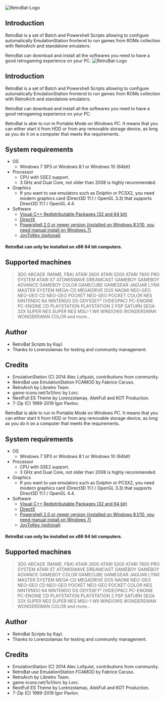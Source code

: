 ![RetroBat-Logo](https://www.retrobat.ovh/img/baniere.png)

## Introduction

RetroBat is a set of Batch and Powershell Scripts allowing to configure automatically EmulationStation frontend to run games from ROMs collection with RetroArch and standalone emulators.

RetroBat can download and install all the softwares you need to have a good retrogaming experience on your PC.
![RetroBat-Logo](https://www.retrobat.ovh/img/baniere.png)

## Introduction

RetroBat is a set of Batch and Powershell Scripts allowing to configure automatically EmulationStation frontend to run games from ROMs collection with RetroArch and standalone emulators.

RetroBat can download and install all the softwares you need to have a good retrogaming experience on your PC.

RetroBat is able to run in Portable Mode on Windows PC. It means that you can either start it from HDD or from any removable storage device, as long as you do it on a computer that meets the requirements.
 
## System requirements

* OS
	* Windows 7 SP3 or Windows 8.1 or Windows 10 (64bit) 
* Processor
    * CPU with SSE2 support.
    * 3 GHz and Dual Core, not older than 2008 is highly recommended.
* Graphics
    * If you want to use emulators such as Dolphin or PCSX2, you need modern graphics card (Direct3D 11.1 / OpenGL 3.3) that supports Direct3D 11.1 / OpenGL 4.4.
* Software
    * [Visual C++ Redistributable Packages (32 and 64 bit)](https://gist.github.com/mmozeiko/de5d9b756bd11b77db8bf4253bed8b3e)
    * [DirectX](https://www.microsoft.com/download/details.aspx?id=35)
    * [Powershell 2.0 or newer version (installed on Windows 8.1/10, you need manual install on Windows 7)](https://github.com/PowerShell/PowerShell/releases)
    * [JoyToKey (optional)](https://joytokey.net/en/)

#### RetroBat can only be installed on x86 64 bit computers. 

## Supported machines

>3DO
>ARCADE (MAME, FBA)
>ATARI 2600
>ATARI 5200
>ATARI 7800 PRO SYSTEM 
>ATARI ST
>ATOMISWAVE
>DREAMCAST 
>GAMEBOY
>GAMEBOY ADVANCE
>GAMEBOY COLOR
>GAMECUBE
>GAMEGEAR
>JAGUAR
>LYNX
>MASTER SYSTEM 
>MEGA-CD
>MEGADRIVE 
>DOS
>NAOMI
>NEO-GEO
>NEO-GEO CD
>NEO-GEO POCKET 
>NEO-GEO POCKET COLOR
>NES
>NINTENDO 64
>NINTENDO DS
>ODYSSEY² (VIDEOPAC)
>PC-ENGINE 
>PC-ENGINE CD
>PLAYSTATION
>PLAYSTATION 2 
>PSP
>SATURN 
>SEGA 32X
>SUPER NES
>SUPER NES MSU-1
>WII
>WINDOWS
>WONDERSWAN 
>WONDERSWAN COLOR
>and more...

## Author

- RetroBat Scripts by Kayl.
- Thanks to Lorenzolamas for testing and community management.

## Credits

* EmulationStation (C) 2014 Alec Lofquist, contributions from community.
* RetroBat use EmulationStation FCAMOD by Fabrice Caruso.
* RetroArch by Libretro Team.
* game-icons.net/1x1/lorc by Lorc.
* NextFull ES Theme by Lorenzolamas, AlekFull and KOT Production.
* 7-Zip (C) 1999-2019 Igor Pavlov.

RetroBat is able to run in Portable Mode on Windows PC. It means that you can either start it from HDD or from any removable storage device, as long as you do it on a computer that meets the requirements.
 
## System requirements

* OS
	* Windows 7 SP3 or Windows 8.1 or Windows 10 (64bit) 
* Processor
    * CPU with SSE2 support.
    * 3 GHz and Dual Core, not older than 2008 is highly recommended.
* Graphics
    * If you want to use emulators such as Dolphin or PCSX2, you need modern graphics card (Direct3D 11.1 / OpenGL 3.3) that supports Direct3D 11.1 / OpenGL 4.4.
* Software
    * [Visual C++ Redistributable Packages (32 and 64 bit)](https://gist.github.com/mmozeiko/de5d9b756bd11b77db8bf4253bed8b3e)
    * [DirectX](https://www.microsoft.com/download/details.aspx?id=35)
    * [Powershell 2.0 or newer version (installed on Windows 8.1/10, you need manual install on Windows 7)](https://github.com/PowerShell/PowerShell/releases)
    * [JoyToKey (optional)](https://joytokey.net/en/)

#### RetroBat can only be installed on x86 64 bit computers. 

## Supported machines

>3DO
>ARCADE (MAME, FBA)
>ATARI 2600
>ATARI 5200
>ATARI 7800 PRO SYSTEM 
>ATARI ST
>ATOMISWAVE
>DREAMCAST 
>GAMEBOY
>GAMEBOY ADVANCE
>GAMEBOY COLOR
>GAMECUBE
>GAMEGEAR
>JAGUAR
>LYNX
>MASTER SYSTEM 
>MEGA-CD
>MEGADRIVE 
>DOS
>NAOMI
>NEO-GEO
>NEO-GEO CD
>NEO-GEO POCKET 
>NEO-GEO POCKET COLOR
>NES
>NINTENDO 64
>NINTENDO DS
>ODYSSEY² (VIDEOPAC)
>PC-ENGINE 
>PC-ENGINE CD
>PLAYSTATION
>PLAYSTATION 2 
>PSP
>SATURN 
>SEGA 32X
>SUPER NES
>SUPER NES MSU-1
>WII
>WINDOWS
>WONDERSWAN 
>WONDERSWAN COLOR
>and more...

## Author

- RetroBat Scripts by Kayl.
- Thanks to Lorenzolamas for testing and community management.

## Credits

* EmulationStation (C) 2014 Alec Lofquist, contributions from community.
* RetroBat use EmulationStation FCAMOD by Fabrice Caruso.
* RetroArch by Libretro Team.
* game-icons.net/1x1/lorc by Lorc.
* NextFull ES Theme by Lorenzolamas, AlekFull and KOT Production.
* 7-Zip (C) 1999-2019 Igor Pavlov.
